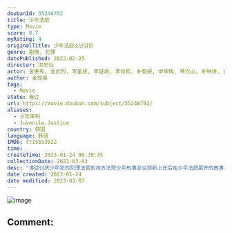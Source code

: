 ```yaml
---
doubanId: 35248792
title: 少年法庭
type: Movie
score: 8.7
myRating: 4
originalTitle: 少年法庭소년심판
genre: 剧情, 犯罪
datePublished: 2022-02-25
director: 洪忠灿
actor: 金惠秀, 金武烈, 李星民, 李姃垠, 李尚熙, 朴智妍, 申宰辉, 琴光山, 朴钟焕, 金英雅, 申达琪, 李妍, 宋德浩, 朴正允, 金俊豪, 黄贤贞, 尹瑞娥, 李春, 郑怡珠, 金普荣, 刘在明, 廉惠兰, 金周宪, 崔智秀, 玄奉植, 朴美贤, 李柱原, 金到建, 李珠实, 朴玉出, 赵美女, 刘成柱, 申妍宇, 郑秀斌, 崔熙真, 金灿亨, 金政焕, 赵允秀, 朴宝庆, 金俊盛, 郑艺绿, 姜彩荣, 金根夏
author: 金玟锡
tags:
  - Movie
state: 看过
url: https://movie.douban.com/subject/35248792/
aliases:
  - 少年审判
  - Juvenile.Justice
country: 韩国
language: 韩语
IMDb: tt15553922
time: 
createTime: 2023-01-24 00:39:35
collectionDate: 2022-03-03
desc: "讲述讨厌少年犯的刻薄法官到地方法院少年刑事合议部新上任后在少年法庭展开的故事。曾经是少年犯罪受害人的大韩民国法官面对着有着多种故事的少年事件，思考着什么是真正的大人的作用，少年事件为什么不是&#34;别人&#34;的..."
date created: 2023-01-24
date modified: 2023-03-07
---
```


![image](p2867989683.jpg)

Comment:
---
